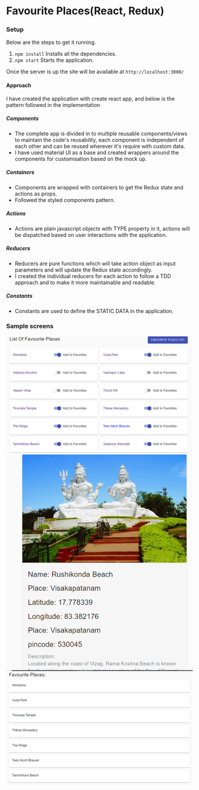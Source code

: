 # Favourite Places(React, Redux)

### Setup
Below are the steps to get it running.

1. `npm install`  Installs all the dependencies.
2. `npm start`  Starts the application.

Once the server is up the site will be available at `http://localhost:3000/`

#### Approach
I have created the application with create react app, and below is the pattern followed in the implementation

##### Components 
- The complete app is divided in to multiple reusable components/views to maintain the code's reusability, 
each component is independent of each other and can be reused wherever it's require with custom data.
- I have used material UI as a base and created wrappers around the components for customisation based on the mock up.

##### Containers
- Components are wrapped with containers to get the Redux state and actions as props.
- Followed the styled components pattern.

##### Actions
- Actions are plain javascript objects with TYPE property in it, actions will be dispatched based on user interactions with the application.

##### Reducers 
- Reducers are pure functions which will take action object as input parameters and will update the Redux state accordingly.
- I created the individual reducers for each action to follow a TDD approach and to make it more maintainable and readable.

##### Constants 
- Constants are used to define the STATIC DATA in the application.


### Sample screens
![sample](docs/output.PNG)
![sample](docs/selectedPlace.PNG)
![sample](docs/favouritePlace.PNG)

